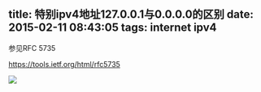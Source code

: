 title: 特别ipv4地址127.0.0.1与0.0.0.0的区别
date: 2015-02-11 08:43:05
tags: internet ipv4
---

参见RFC 5735

https://tools.ietf.org/html/rfc5735

![](http://harchiko.qiniudn.com/difference-between-0-0-0-0-and-127-0-0-1/localhost.bmp-biubiubiu)